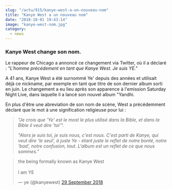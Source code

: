 ```yaml
--- 
slug: "/actu/915/kanye-west-a-un-nouveau-nom"
title: "Kanye West a un nouveau nom"
date: "2018-10-01 19:43:14"
image: "kanye-west-nom.jpg"
category:
  - news
---
```

<h3>Kanye West change son nom.</h3>

<p>Le rappeur de Chicago a annoncé ce changement via Twitter, où il a déclaré : <em>"L'homme précédement en tant que Kanye West. Je suis YE."</em></p>

<p>A 41 ans, Kanye West a été surnommé Ye' depuis des années et utilisait déjà ce nickname, par exemple en tant que titre de son dernier album sorti en juin. Le changement a eu lieu après son apparence à l'emission Saturday Night Live, dans laquelle il a lancé son nouvel album "Yandhi.</p>

<p>En plus d'être une abreviation de son nom de scène, West a précédemment déclaré que le mot à une signification religieuse pour lui :</p>

<blockquote>
<p><em>"Je crois que 'Ye' est le most le plus utilisé dans la Bible, et dans la Bible il veut dire 'toi'". </em></p>

<p><em>"Alors je suis toi, je suis nous, c'est nous. C'est parti de Kanye, qui veut dire 'le seul', à juste Ye - étant juste le reflet de notre bonté, notre 'bad', notre confusion, tout. L'album est un reflet de ce que nous sommes."</em></p>
</blockquote>

<blockquote class="twitter-tweet" data-lang="en-gb"><p lang="en" dir="ltr">the being formally known as Kanye West   <br><br>I am YE</p>— ye (@kanyewest) <a href="https://twitter.com/kanyewest/status/1046064289944080388?ref_src=twsrc%5Etfw">29 September 2018</a></blockquote>
<script async src="https://platform.twitter.com/widgets.js" charset="utf-8"></script>